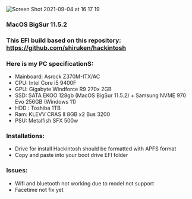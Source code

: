 ![Screen Shot 2021-09-04 at 16 17 19](https://user-images.githubusercontent.com/43199445/132089459-63cda6df-fb3c-4256-a6da-bf54d40eaba5.png)
### MacOS BigSur 11.5.2

### This EFI build based on this repository: https://github.com/shiruken/hackintosh 

### Here is my PC specificationS:
* Mainboard: Asrock Z370M-ITX/AC
* CPU: Intel Core i5 9400F
* GPU: Gigabyte Windforce R9 270x 2GB
* SSD: SATA EKOO 128gb (MacOS BigSur 11.5.2) + Samsung NVME 970 Evo 256GB (Windows 11)
* HDD : Toshiba 1TB
* Ram: KLEVV CRAS II 8GB x2 Bus 3200
* PSU: Metalfish SFX 500w 

### Installations:
- Drive for install Hackintosh should be formatted with APFS format
- Copy and paste into your boot drive EFI folder

### Issues:
* Wifi and bluetooth not working due to model not support
* Facetime not fix yet

